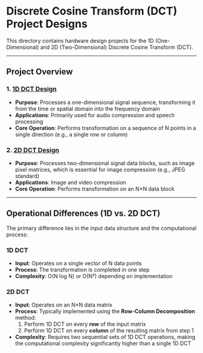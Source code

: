# Discrete Cosine Transform (DCT) Project Designs

This directory contains hardware design projects for the 1D (One-Dimensional) and 2D (Two-Dimensional) Discrete Cosine Transform (DCT).

---

## Project Overview

### 1. [1D DCT Design](./1D_DCT_Design)

- **Purpose**: Processes a one-dimensional signal sequence, transforming it from the time or spatial domain into the frequency domain
- **Applications**: Primarily used for audio compression and speech processing
- **Core Operation**: Performs transformation on a sequence of N points in a single direction (e.g., a single row or column)

### 2. [2D DCT Design](./2D_DCT_Design)

- **Purpose**: Processes two-dimensional signal data blocks, such as image pixel matrices, which is essential for image compression (e.g., JPEG standard)
- **Applications**: Image and video compression
- **Core Operation**: Performs transformation on an N×N data block

---

## Operational Differences (1D vs. 2D DCT)

The primary difference lies in the input data structure and the computational process:

### 1D DCT
- **Input**: Operates on a single vector of N data points
- **Process**: The transformation is completed in one step
- **Complexity**: O(N log N) or O(N²) depending on implementation

### 2D DCT
- **Input**: Operates on an N×N data matrix
- **Process**: Typically implemented using the **Row-Column Decomposition** method:
  1. Perform 1D DCT on every **row** of the input matrix
  2. Perform 1D DCT on every **column** of the resulting matrix from step 1
- **Complexity**: Requires two sequential sets of 1D DCT operations, making the computational complexity significantly higher than a single 1D DCT
